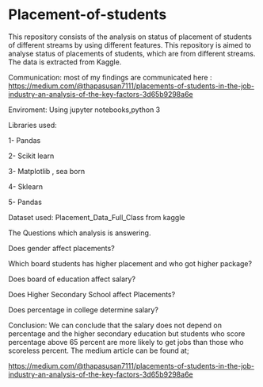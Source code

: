 # Placement-of-students
This repository consists of the analysis on status of placement of students of different streams by using different features. 
This repository is aimed to analyse status of placements of students, which are from different streams. The data is extracted from Kaggle.

Communication: most of my findings are communicated here :  https://medium.com/@thapasusan7111/placements-of-students-in-the-job-industry-an-analysis-of-the-key-factors-3d65b9298a6e

Enviroment: Using jupyter notebooks,python 3

Libraries used:

1- Pandas

2- Scikit learn

3- Matplotlib , sea born

4- Sklearn

5- Pandas

Dataset used: Placement_Data_Full_Class from kaggle

The Questions which analysis is answering.

Does gender affect placements?

Which board students has higher placement and who got higher package?

Does board of education affect salary?

Does Higher Secondary School affect Placements?

Does percentage in college determine salary?

Conclusion:
We can conclude that the salary does not depend on percentage and the higher secondary education but students who score percentage above 65 percent are more likely to get jobs than those who scoreless percent.
The medium article can be found at;


https://medium.com/@thapasusan7111/placements-of-students-in-the-job-industry-an-analysis-of-the-key-factors-3d65b9298a6e

